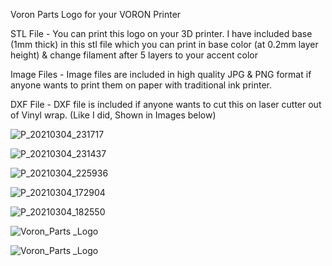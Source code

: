 Voron Parts Logo for your VORON Printer

STL File - You can print this logo on your 3D printer. I have included base (1mm thick) in this stl file which you can print in base color (at 0.2mm layer height) 
           & change filament after 5 layers to your accent color

Image Files - Image files are included in high quality JPG & PNG format if anyone wants to print them on paper with traditional ink printer.

DXF File - DXF file is included if anyone wants to cut this on laser cutter out of Vinyl wrap. (Like I did, Shown in Images below)


![P_20210304_231717](https://user-images.githubusercontent.com/74809512/110663581-952dbe00-81ec-11eb-881b-88fae0d535d8.jpg)

![P_20210304_231437](https://user-images.githubusercontent.com/74809512/110663611-9bbc3580-81ec-11eb-8f58-df9748fffd6f.jpg)

![P_20210304_225936](https://user-images.githubusercontent.com/74809512/110663629-9f4fbc80-81ec-11eb-9a4c-ae7228281df1.jpg)

![P_20210304_172904](https://user-images.githubusercontent.com/74809512/110663639-a2e34380-81ec-11eb-8e54-d0103b471ed8.jpg)

![P_20210304_182550](https://user-images.githubusercontent.com/74809512/110663652-a5459d80-81ec-11eb-8441-106835fccdfd.jpg)

![Voron_Parts _Logo](https://user-images.githubusercontent.com/74809512/110663703-b1315f80-81ec-11eb-85a8-dd2445648edf.jpg)

![Voron_Parts _Logo](https://user-images.githubusercontent.com/74809512/110663740-bbebf480-81ec-11eb-9168-470a92764986.png)
